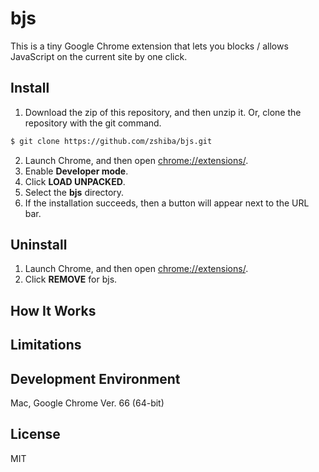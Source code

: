# bjs
This is a tiny Google Chrome extension that lets you blocks / allows JavaScript on the current site by one click.

## Install 
1. Download the zip of this repository, and then unzip it. Or, clone the repository with the git command.
```bash
$ git clone https://github.com/zshiba/bjs.git
```

2. Launch Chrome, and then open [chrome://extensions/](chrome://extensions/).
3. Enable **Developer mode**.
4. Click **LOAD UNPACKED**.
5. Select the **bjs** directory.
6. If the installation succeeds, then a button will appear next to the URL bar.


## Uninstall
1. Launch Chrome, and then open [chrome://extensions/](chrome://extensions/).
2. Click **REMOVE** for bjs.

## How It Works

## Limitations

## Development Environment
Mac, Google Chrome Ver. 66 (64-bit)

## License
MIT
